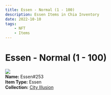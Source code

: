 ```yaml
---
title: Essen - Normal (1 - 100)
description: Essen Items in Chia Inventory
date: 2022-10-10
tags:
    - NFT
    - Items
---
```


# Essen - Normal (1 - 100)
<div class="item_thumbnail">
<img loading="lazy" src="https://6kziinpnixoxb6i5siw3rz3r2caacpxgyf5ioiu2sa3tjaafgiva.arweave.net/8rKENe1F3XD5HZItuOdx0IABPubBeocimpA3NIAFMio"><br/>
<div><strong>Name:</strong> Essen#253</div>
<div><strong>Item Type:</strong> Essen</div>
<div><strong>Collection:</strong> <a href="https://www.spacescan.io/xch/nft/collection/col1lend2dcn558km4wcwta4xnkfv3xpcmlp9kyt0m909emvfxechlyqdl5ndg">City Illusion</a></div>
</div>

